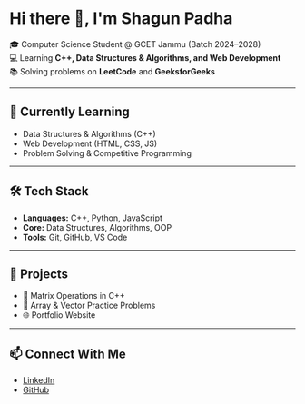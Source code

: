 # Hi there 👋, I'm Shagun Padha  

🎓 Computer Science Student @ GCET Jammu (Batch 2024–2028)  
💻 Learning **C++, Data Structures & Algorithms, and Web Development**  
📚 Solving problems on **LeetCode** and **GeeksforGeeks**  

---

## 🌱 Currently Learning
- Data Structures & Algorithms (C++)
- Web Development (HTML, CSS, JS)
- Problem Solving & Competitive Programming  

---

## 🛠️ Tech Stack
- **Languages:** C++, Python, JavaScript  
- **Core:** Data Structures, Algorithms, OOP  
- **Tools:** Git, GitHub, VS Code  

---

## 📌 Projects
- 🔢 Matrix Operations in C++  
- 🧮 Array & Vector Practice Problems  
- 🌐 Portfolio Website  

---

## 📫 Connect With Me
- [LinkedIn](https://www.linkedin.com/in/shagun-padha-62a375338)  
- [GitHub](https://github.com/shagun-coder)  


